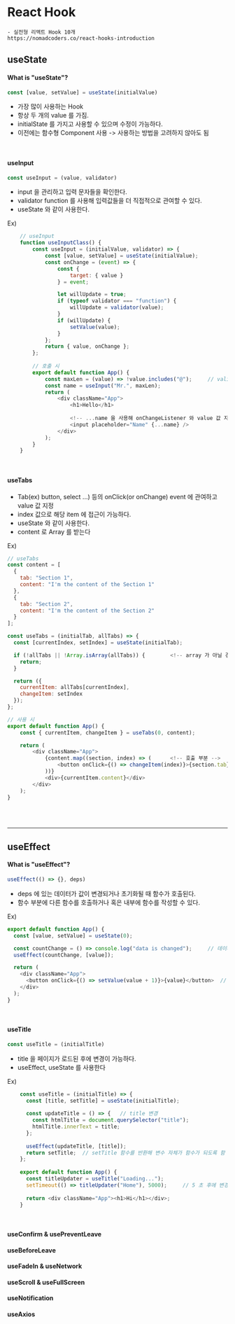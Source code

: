 # React Hook
    - 실전형 리액트 Hook 10개
    https://nomadcoders.co/react-hooks-introduction

## useState

#### What is "useState"?
```javascript
const [value, setValue] = useState(initialValue)
```
* 가장 많이 사용하는 Hook
* 항상 두 개의 value 를 가짐.
* initialState 를 가지고 사용할 수 있으며 수정이 가능하다.
* 이전에는 함수형 Component 사용 -> 사용하는 방법을 고려하지 않아도 됨


<br />

#### useInput
```javascript
const useInput = (value, validator)
```
* input 을 관리하고 입력 문자들을 확인한다.   
* validator function 를 사용해 입력값들을 더 직접적으로 관여할 수 있다.   
* useState 와 같이 사용한다.

Ex)
```javascript
    // useInput
    function useInputClass() {
        const useInput = (initialValue, validator) => {
            const [value, setValue] = useState(initialValue);
            const onChange = (event) => {
                const {
                    target: { value }
                } = event;

                let willUpdate = true;
                if (typeof validator === "function") {
                    willUpdate = validator(value);
                }
                if (willUpdate) {
                    setValue(value);
                }
            };
            return { value, onChange };
        };
        
        // 호출 시
        export default function App() {
            const maxLen = (value) => !value.includes("@");     // validator
            const name = useInput("Mr.", maxLen);
            return (
                <div className="App">
                    <h1>Hello</h1>
                    
                    <!-- ...name 을 사용해 onChangeListener 와 value 값 지정 -->
                    <input placeholder="Name" {...name} />      
                </div>
            );
        }
    }
```

<br />

#### useTabs
* Tab(ex) button, select ...) 등의 onClick(or onChange) event 에 관여하고 value 값 지정
* index 값으로 해당 item 에 접근이 가능하다. 
* useState 와 같이 사용한다.
* content 로 Array 를 받는다

Ex)
```javascript
// useTabs
const content = [
  {
    tab: "Section 1",
    content: "I'm the content of the Section 1"
  },
  {
    tab: "Section 2",
    content: "I'm the content of the Section 2"
  }
];

const useTabs = (initialTab, allTabs) => {
  const [currentIndex, setIndex] = useState(initialTab);

  if (!allTabs || !Array.isArray(allTabs)) {        <!-- array 가 아닐 경우에는 return -> 코드에도 나타남 -->
    return;
  }

  return ({
    currentItem: allTabs[currentIndex], 
    changeItem: setIndex
  });
};

// 사용 시 
export default function App() {
    const { currentItem, changeItem } = useTabs(0, content);

    return (
        <div className="App">
            {content.map((section, index) => (      <!-- 호출 부분 -->
                <button onClick={() => changeItem(index)}>{section.tab}</button>
            ))}
            <div>{currentItem.content}</div>
        </div>
    );
}
```

<br /><br />
<hr>

## useEffect

#### What is "useEffect"?
```javascript
useEffect(() => {}, deps)
```
* deps 에 있는 데이터가 값이 변경되거나 초기화될 때 함수가 호출된다.
* 함수 부분에 다른 함수를 호출하거나 혹은 내부에 함수를 작성할 수 있다.

Ex)
```javascript
export default function App() {
  const [value, setValue] = useState(0);

  const countChange = () => console.log("data is changed");     // 데이터가 변경될 때마다 로그가 출력된다.
  useEffect(countChange, [value]);  

  return (
    <div className="App">
      <button onClick={() => setValue(value + 1)}>{value}</button>  // 클릭될 때마다 value 값 변경
    </div>
  );
}
```

<br />

#### useTitle
```javascript
const useTitle = (initialTitle)
```
* title 을 페이지가 로드된 후에 변경이 가능하다.
* useEffect, useState 를 사용한다

Ex)
```javascript
    const useTitle = (initialTitle) => {
      const [title, setTitle] = useState(initialTitle);
    
      const updateTitle = () => {   // title 변경
        const htmlTitle = document.querySelector("title");
        htmlTitle.innerText = title;
      };
    
      useEffect(updateTitle, [title]);
      return setTitle;  // setTitle 함수를 반환해 변수 자체가 함수가 되도록 함
    };
    
    export default function App() {
      const titleUpdater = useTitle("Loading...");
      setTimeout(() => titleUpdater("Home"), 5000);     // 5 초 후에 변경됨
    
      return <div className="App"><h1>Hi</h1></div>;
    }
```

<br />

#### useConfirm & usePreventLeave

#### useBeforeLeave

#### useFadeIn & useNetwork

#### useScroll & useFullScreen

#### useNotification

#### useAxios

